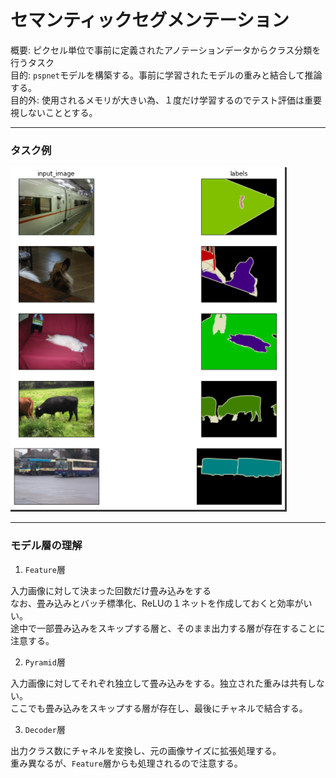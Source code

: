 # セマンティックセグメンテーション
概要: ピクセル単位で事前に定義されたアノテーションデータからクラス分類を行うタスク  
目的: `pspnet`モデルを構築する。事前に学習されたモデルの重みと結合して推論する。  
目的外: 使用されるメモリが大きい為、１度だけ学習するのでテスト評価は重要視しないこととする。  

---
  

### タスク例  
![](./photos/segment.png)  

---  
  
### モデル層の理解  
1. `Feature`層  
  
入力画像に対して決まった回数だけ畳み込みをする  
なお、畳み込みとバッチ標準化、ReLUの１ネットを作成しておくと効率がいい。  
途中で一部畳み込みをスキップする層と、そのまま出力する層が存在することに注意する。  

2. `Pyramid`層  
  
入力画像に対してそれぞれ独立して畳み込みをする。独立された重みは共有しない。  
ここでも畳み込みをスキップする層が存在し、最後にチャネルで結合する。  

3. `Decoder`層  
  
出力クラス数にチャネルを変換し、元の画像サイズに拡張処理する。  
重み異なるが、`Feature`層からも処理されるので注意する。  
